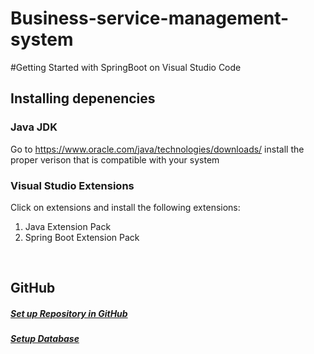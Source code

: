 # Business-service-management-system

#Getting Started with SpringBoot on Visual Studio Code

## Installing depenencies

### Java JDK

Go to https://www.oracle.com/java/technologies/downloads/
install the proper verison that is compatible with your system

### Visual Studio Extensions

Click on extensions and install the following extensions:
1) Java Extension Pack
2) Spring Boot Extension Pack
<br>

## <a name="GitHub">GitHub</a>
##### [Set up Repository in GitHub](https://github.com/Lin1404/Business-service-management-system/issues/2)
##### [Setup Database](https://github.com/Lin1404/Business-service-management-system/issues/8)
